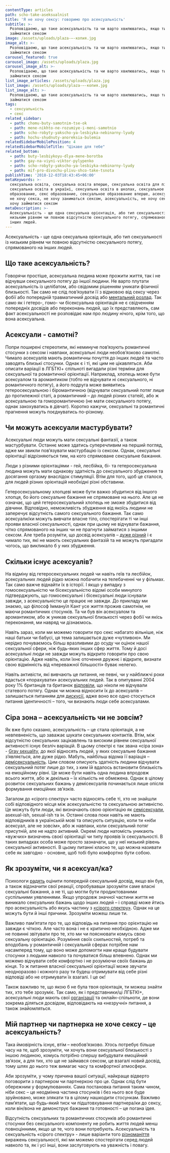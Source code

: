 ```yaml
---
contentType: articles
path: scho-take-aseksualnist
title: 'Я не хочу сексу: говоримо про асексуальність'
subtitle: >-
  Розповідаємо, що таке асексуальність та чи варто хвилюватись, якщо ти не хочеш
  займатися сексом
image: /assets/uploads/plaza-—-копия.jpg
image_alt: >-
  Розповідаємо, що таке асексуальність та чи варто хвилюватись, якщо ти не хочеш
  займатися сексом
carousel_featured: true
carousel_image: /assets/uploads/plaza.jpg
carousel_image_alt: >-
  Розповідаємо, що таке асексуальність та чи варто хвилюватись, якщо ти не хочеш
  займатися сексом
list_image_articles: /assets/uploads/plaza.jpg
list_image: /assets/uploads/plaza-—-копия.jpg
list_image_alt: >-
  Розповідаємо, що таке асексуальність та чи варто хвилюватись, якщо ти не хочеш
  займатися сексом
tags:
  - сексуальність
  - секс
related_sidebar:
  - path: chomu-buty-samotnim-tse-ok
  - path: mene-nikhto-ne-rozumiye-i-meni-samotnio
  - path: scho-robyty-yakscho-ya-lesbiyka-nebinarny-lyudy
  - path: hochu-shudnuty-anoreksia-bulemia
relatedSidebarMobilePosition: 4
relatedSidebarMobileTitle: "Цікаве для тебе"
related_bottom:
  - path: buty-lesbiykoyu-dlya-mene-borotba
  - path: gay-na-viyni-viktor-pylypenko
  - path: scho-robyty-yakscho-ya-lesbiyka-nebinarny-lyudy
  - path: mif-pro-divochu-plivu-shco-take-tsnota
publishTime: '2018-12-03T18:43:45+06:00'
metaKeywords: >-
  сексуальна освіта, сексуальна освіта вперше, сексуальна освіта для підлітків,
  сексуальна освіта в україні, сексуальна освіта в школах, сексуальное
  образование, секс образование, сексуальное образование вперше, асексуальность,
  не хочу секса, не хочу заниматься сексом, асексуальність, не хочу сексу, не
  хочу займатися сексом
metaDescription: >-
  Асексуальність - ще одна сексуальна орієнтація, або тип сексуальності із
  низьким рівнем чи повною відсутністю сексуального потягу, спрямованого на
  інших людей.
---
```

Асексуальність - ще одна сексуальна орієнтація, або тип сексуальності із низьким рівнем чи повною відсутністю сексуального потягу, спрямованого на інших людей. 

## Що таке асексуальність?

Говорячи простіше, асексуальна людина може прожити життя, так і не відчувши сексуального потягу до іншої людини. Не варто плутати асексуальність із целібатом, або свідомим рішенням уникати фізичної близькості. Так само не слід пов’язувати її з відмовою від сексу через фобії або попередній травматичний досвід або [ментальний розлад](https://www.psychologytoday.com/us/blog/living-single/201609/asexuality-is-sexual-orientation-not-sexual-dysfunction). Так само як і гетеро-, гомо- чи бісексуальна орієнтація не є свідченням попередніх досвідів або переконань людей, що їх представляють, сам факт асексуальності не розповідає нам про людину нічого, крім того, що вона асексуальна.

## Асексуали - самотні?

Попри поширені стереотипи, які неминуче пов’язують романтичні стосунки з сексом і навпаки, асексуальні люди необов’язково самотні. Чимало асексуалів мають романтичны почуття до інших людей та часто заводять близькі стосунки. Однак є і ті, які цим не цікавляться. Аби описати варіації в ЛГБТКІ+ спільноті вигадали різні терміни для сексуальної та романтичної орієнтації. Наприклад, хлопець може бути асексуалом та аромантиком (тобто не відчувати ні сексуального, ні романтичного потягу), а його подруга може виявитись гетеросексуальною і біромантичною (відчувати сексуальний потяг лише до протилежної статі, а романтичний – до людей різних статей), або ж асексуальною та гоморомантичною (не мати сексуального потягу, однак закохуватись в дівчат). Коротко кажучи, сексуальні та романтичні прагнення можуть поєднуватись по-різному. 

## Чи можуть асексуали мастурбувати?

Асексуальні люди можуть мати сексуальні фантазії, а також мастурбувати. Останнє може здатись суперечливим на перший погляд, адже ми звикли пов’язувати мастурбацію із сексом. Однак, сексуальні орієнтації відрізняються тим, на кого спрямоване сексуальне бажання. 

Люди з різними орієнтаціями - гей, лесбійка, бі- та гетеросексуальна людина можуть мати однакову здатність до сексуального збудження та досягання оргазму внаслідок стимуляції. Втім для того, щоб це сталося, для людей різних орієнтацій необхідні різні обставини. 

Гетеросексуальному хлопцеві може бути важко збудитися від іншого хлопця, бо його сексуальне бажання не спрямоване на нього. Але це не означає, що цей гетеросексуальний хлопець не зможе збудитися від дівчини. Відповідно, неможливість збудження від якоїсь людини не заперечує відсутність самого сексуального бажання. Так само асексуали/ки можуть вивчати власне тіло, спостерігати ті чи інші прояви власної сексуальності, однак при цьому не відчувати бажання, чітко спрямованого на інших чи не прагнути займатися з іншими сексом. Але треба розуміти, що досвід асексуалів – [дуже різний](https://tonic.vice.com/en_us/article/mgv4wy/we-asked-asexuals-what-they-fantasize-about) і є чимало тих, які не мають сексуальних фантазій та не можуть пригадати чогось, що викликало б у них збудження.

## Скільки існує асексуалів?

На відміну від гетеросексуальних людей чи навіть геїв та лесбійок, асексуальних людей рідко можна побачити на телебаченні чи у фільмах. Так само важче віднайти їх в історії. І якщо у випадку з гомосексуальністю чи бісексуальністю відомі особи минулого підтверджують, що гомосексуальні і бісексуальні люди існували завжди, з асексуальністю це працює не завжди. До прикладу ми знаємо, що філософ Іммануїл Кант усе життя прожив самотнім, не маючи романтичних стосунків. Та чи був він асексуалом та аромантиком, або ж уникав сексуальної близькості через фобії чи якісь переконання, ми навряд чи дізнаємось. 

Навіть зараз, коли ми можемо говорити про секс набагато вільніше, ніж наші батьки чи бабусі, ця тема залишається дуже «чутливою». Ми нерідко почуваємось більш вразливими до осуду чи оцінок нашої сексуальної сфери, ніж будь-яких інших сфер життя. Тому й досі асексуальні люди не завжди можуть відкрито говорити про свою орієнтацію. Адже навіть, коли їхнє оточення дружнє і відкрите, визнати свою відмінність від «переважної більшості» буває нелегко. 

Навіть активісти, які вивчають це питання, не певні, чи у найближчі роки вдасться «порахувати» асексуальних людей. Так в опитуванні 2004 року 1% британців та британок [відповіли](https://www.psychologytoday.com/intl/blog/all-about-sex/201609/living-happily-ever-after-and-never-ever-having-sex), що ніколи не відчували статевого потягу. Однак чи можна відносити їх до асексуалів – залишається питанням для [дискусії](http://www.bbc.com/future/story/20160621-i-have-never-felt-sexual-desire), адже воно все одно стосується питання ідентичності – того, чи визнають люди себе асексуалами.

## Сіра зона – асексуальність чи не зовсім?

Як вже було сказано, асексуальність – це стала орієнтація, а не невпевненість, що заважає шукати сексуальних контактів. Втім, між відсутністю сексуальних зацікавлень та високим рівнем сексуальної активності існує безліч варіацій. В цьому спектрі є так звана «сіра зона» - [Gray sexuality](https://en.wikipedia.org/wiki/Gray_asexuality), до якої відносять людей, у яких сексуальне бажання з’являється, але дуже рідко. Мабуть, найбільш відома її варіація – [демісексуальність](http://demisexuality.org/articles/what-is-demisexuality/). Цим словом описують здатність людини відчувати сексуальний потяг лише до тих, з ким їй вдалось встановити близькість на емоційному рівні. Це може бути навіть одна людина впродовж всього життя, або ж декілька – їх кількість не обмежена. Однак в цілому розвиток сексуальних бажань у демісексуалів починається лише опісля формування емоційних зв’язків. 

Загалом до «сірого спектру» часто відносять себе ті, хто не знайшли собі відповідного місця між асексуальністю та сексуальною активністю. Це можуть бути люди, які визначають свою орієнтацію як [семісексуали](https://www.urbandictionary.com/define.php?term=semisexual), asexual-ish, sexual-ish та ін. Останні слова поки навіть не мають відповідників в українській мові та описують ситуацію, коли ти «ніби асексуал, але не зовсім», або ж навпаки, коли сексуальний потяг присутній, але не надто активний. Окремі люди натомість уникають «вужчих» визначень своєї орієнтації чи типу проявів їх сексуальності. В таких випадках особа може просто зазначати, що  у неї низький рівень сексуальної активності. В цьому питанні класно те, що можна називати себе як завгодно - основне, щоб тобі було комфортно бути собою.

## Як зрозуміти, чи я асексуал/ка?

Психологи [радять](https://zza.delo.ua/know/spasibo-ne-nado-chto-takoe-aseksualnost-346447/) оцінити попередній сексуальний досвід, якщо він був, а також відзначити свої реакції, спробувавши зрозуміти саме власні сексуальні бажання, а не ті, що могли бути продиктованими суспільними уявленнями. Якщо упродовж значної частини життя не виникало сексуальних бажань щодо інших людей – і справді може йтись про асексуальність або якусь частину з [«сірого спектру»](https://www.asexuality.org/?q=general.html). Однак на це можуть бути й інші причини. Зрозуміти можеш лише ти.  

Важливо пам’ятати про те, що відповідь на питання про орієнтацію не завжди є чіткою. Але часто вона і не є критично необхідною. Адже ми не повинні звітувати про те, хто ми чи пояснювати комусь свою сексуальну орієнтацію. Розуміння своїх схильностей, потреб та вподобань у романтичній і сексуальній сферах потрібне нам насамперед тому, що воно може допомогти нам краще будувати стосунки з людьми навколо та почуватися більш впевнено. Однак ми можемо відчувати себе комфортно і не розуміючи своїх бажань до кінця. То ж питання власної сексуальної орієнтації може звучати неодноразово і кожного разу ти будеш отримувати від себе різні відповіді або не отримувати їх взагалі. І це ок!

Також важливо те, що якою б не була твоя орієнтація, ти можеш знайти тих, хто тебе зрозуміє. Так само, як і представники/ці ЛГБТКІ+, асексуальні люди мають свої [організації](https://www.asexuality.org/?q=general.html) та онлайн-спільноти, де вони зокрема діляться досвідом, відповідають на «незручні» питання, а також знайомляться.   

## Мій партнер чи партнерка не хоче сексу – це асексуальність?

Така ймовірність існує, втім – необов’язково. Хтось потребує більше часу на те, щоб зрозуміти, чи хочуть вони сексуальної близькості з іншою людиною, комусь потрібно спершу вибудувати емоційний зв’язок, а для тих, хто ще не займався сексом, це взагалі новий досвід, тому шлях до нього теж вимагає часу та комфортної атмосфери. 

Аби зрозуміти, у чому причина вашої ситуації, найкраще відверто поговорити з партнером чи партнеркою про це. Однак слід бути обережним у формулюваннях. Сама постановка питання таким чином, ніби секс – це неодмінна частина стосунків і без нього все буде зруйновано, може злякати та в цілому нашкодити стосункам. Важливо пам’ятати, що будь-який тиск чи підштовхування партнера/ки до сексу, коли він/вона не демонструє бажання та готовності – це погана ідея.

Відсутність сексуальних та романтичних стосунків або романтичні стосунки без сексуального компоненту не робить життя людей менш повноцінними, якщо це те, чого вони потребують. Асексуальність та сексуальність «сірого спектру» - лише варіанти того [різноманіття](https://mindcology.com/relationships/quick-guide-9-common-sexual-orientations/) виражень сексуальності, які ми можемо спостерігати серед людей навколо та, як і усі інші, вони заслуговують на уважність і повагу.
